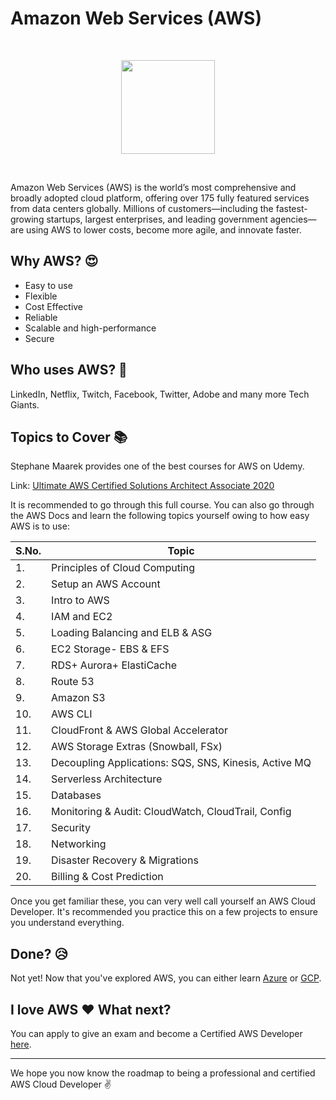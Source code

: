 # Amazon Web Services (AWS)
<br>
<p align="center"><img src="https://i.ibb.co/VQn6bqq/Amazon-Web-Services-logo-AWS.png" height="150"></p>
<br>

Amazon Web Services (AWS) is the world’s most comprehensive and broadly adopted cloud platform, offering over 175 fully featured services from data centers globally. Millions of customers—including the fastest-growing startups, largest enterprises, and leading government agencies—are using AWS to lower costs, become more agile, and innovate faster.

## Why AWS? :heart_eyes:
- Easy to use
- Flexible
- Cost Effective
- Reliable
- Scalable and high-performance
- Secure

## Who uses AWS? :raising_hand:
LinkedIn, Netflix, Twitch, Facebook, Twitter, Adobe and many more Tech Giants.

## Topics to Cover :books:

Stephane Maarek provides one of the best courses for AWS on Udemy. 

Link: [Ultimate AWS Certified Solutions Architect Associate 2020](https://www.udemy.com/course/aws-certified-solutions-architect-associate-saa-c02/)

It is recommended to go through this full course. You can also go through the AWS Docs and learn the following topics yourself owing to how easy AWS is to use:

|S.No.|Topic|
|----|-----|
|1.|Principles of Cloud Computing|
|2.|Setup an AWS Account|
|3.|Intro to AWS|
|4.|IAM and EC2|
|5.|Loading Balancing and ELB & ASG|
|6.|EC2 Storage- EBS & EFS|
|7.|RDS+ Aurora+ ElastiCache|
|8.|Route 53|
|9.|Amazon S3|
|10.|AWS CLI|
|11.|CloudFront & AWS Global Accelerator|
|12.|AWS Storage Extras (Snowball, FSx)|
|13.|Decoupling Applications: SQS, SNS, Kinesis, Active MQ|
|14.|Serverless Architecture|
|15.|Databases|
|16.|Monitoring & Audit: CloudWatch, CloudTrail, Config|
|17.|Security|
|18.|Networking|
|19.|Disaster Recovery & Migrations|
|20.|Billing & Cost Prediction|

Once you get familiar these, you can very well call yourself an AWS Cloud Developer. It's recommended you practice this on a few projects to ensure you understand everything.


## Done? :disappointed_relieved:
Not yet! Now that you've explored AWS, you can either learn [Azure](./AZURE.md) or [GCP](./GCP.md).

## I love AWS :heart: What next? 
You can apply to give an exam and become a Certified AWS Developer [here](https://aws.amazon.com/certification/certified-developer-associate/).

<hr>

We hope you now know the roadmap to being a professional and certified AWS Cloud Developer :v: